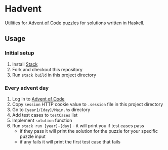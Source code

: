 # Hadvent

Utilities for [Advent of Code](https://adventofcode.com/) puzzles for solutions written in Haskell.

## Usage

### Initial setup

1. Install [Stack](https://docs.haskellstack.org/en/stable/README/)
1. Fork and checkout this repository
1. Run `stack build` in this project directory

### Every advent day

1. Log in to [Advent of Code](https://adventofcode.com/2019/auth/login)
1. Copy `session` HTTP cookie value to `.session` file in this project directory
1. Go to `[year]/[day]/Main.hs` directory
1. Add test cases to `testCases` list
1. Implement `solution` function
1. Run `stack run [year]-[day]` - it will print you if test cases pass
    * if they pass it will print the solution for the puzzle for your specific puzzle input
    * if any fails it will print the first test case that fails
